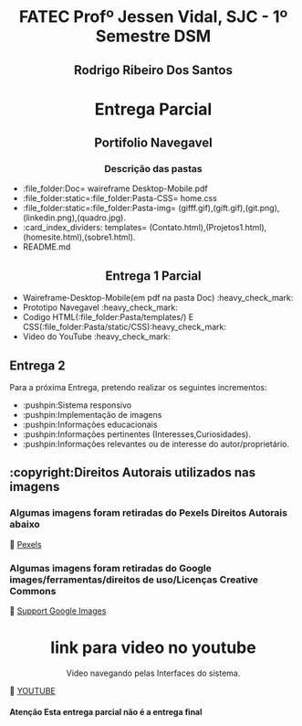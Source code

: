 <h1 align="center">FATEC Profº Jessen Vidal, SJC - 1º Semestre DSM</h1>
<h2 align="center"> Rodrigo Ribeiro Dos Santos </h2>

 <h1 align="center">Entrega Parcial</h1>
 <h2 align="center">Portifolio Navegavel</h2>
 <div>
 <h3 align="center"> Descrição das pastas </h3>
   <ul>
      <Li>:file_folder:Doc= waireframe Desktop-Mobile.pdf  </Li>
      <Li>:file_folder:static=:file_folder:Pasta-CSS= home.css </Li>
      <Li>:file_folder:static=:file_folder:Pasta-img= (gifff.gif),(gift.gif),(git.png),(linkedin.png),(quadro.jpg). </Li>
      <Li>:card_index_dividers:	templates= (Contato.html),(Projetos1.html),(homesite.html),(sobre1.html). </Li>
      <Li>README.md
    </ul>
 </div>
 <div>
    <h2 align="center">Entrega 1 Parcial</h2>
     <ul>
       <Li>Waireframe-Desktop-Mobile(em pdf na pasta Doc) :heavy_check_mark:  </Li>
       <Li> Prototipo Navegavel  :heavy_check_mark: </Li>
       <Li>Codigo HTML(:file_folder:Pasta/templates/) E CSS(:file_folder:Pasta/static/CSS):heavy_check_mark:</Li>
       <Li> Vídeo do YouTube :heavy_check_mark:</Li>
     </ul>
  </div>
 <div>
   <h2> Entrega 2 </h2>
    <p>Para a próxima Entrega, pretendo realizar os seguintes incrementos:</p>
      <ul>
        <Li>:pushpin:Sistema responsivo</li>
        <Li>:pushpin:Implementação de imagens</li>
        <li>:pushpin:Informações educacionais</li>
        <li>:pushpin:Informações pertinentes (Interesses,Curiosidades).</li>
        <li>:pushpin:Informações relevantes ou de interesse do autor/proprietário.</li>
  </ul>
 </div>
<div>
 <h2>:copyright:Direitos Autorais utilizados nas imagens</h2>
   <h3>Algumas imagens foram retiradas do Pexels Direitos Autorais abaixo</h3>
  
  :link: [Pexels](https://www.pexels.com/pt-br/licenca/)
 <div>
 
  <h3>Algumas imagens foram retiradas do Google images/ferramentas/direitos de uso/Licenças Creative Commons</h3>
  
 :link: [Support Google Images](https://support.google.com/websearch/answer/29508?hl=pt-Br)
 </div>
 
 
 </div>
 
 
 <div>
  <h1 align="center">link para video no youtube</h1>
  <p align="center">Video navegando pelas Interfaces do sistema.</p>
 
 
    
  :link: [YOUTUBE](https://www.youtube.com/watch?v=Chd80Cysy74)


 
 <div>
  </p>
 
 <h4> Atenção Esta entrega parcial não é a entrega final  </h4>


 
